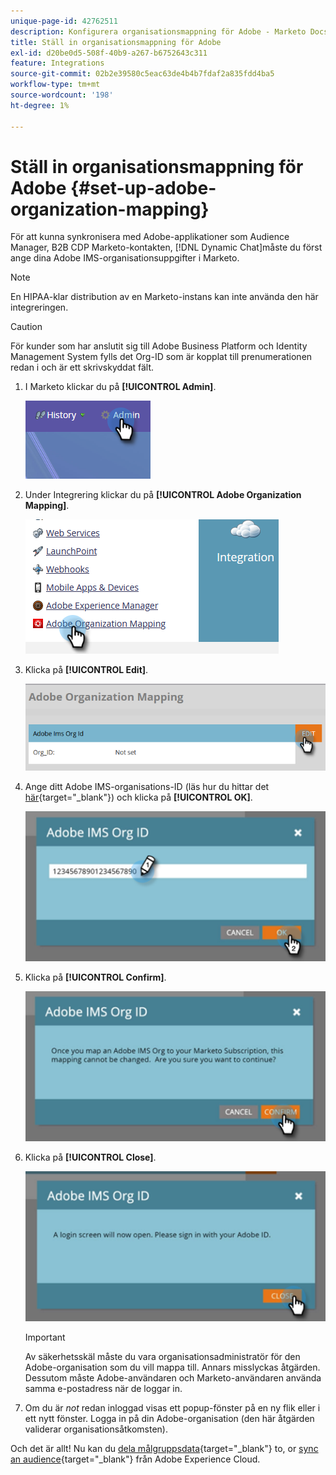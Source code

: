 ```yaml
---
unique-page-id: 42762511
description: Konfigurera organisationsmappning för Adobe - Marketo Docs - produktdokumentation
title: Ställ in organisationsmappning för Adobe
exl-id: d20be0d5-508f-40b9-a267-b6752643c311
feature: Integrations
source-git-commit: 02b2e39580c5eac63de4b4b7fdaf2a835fdd4ba5
workflow-type: tm+mt
source-wordcount: '198'
ht-degree: 1%

---
```


# Ställ in organisationsmappning för Adobe {#set-up-adobe-organization-mapping}

För att kunna synkronisera med Adobe-applikationer som Audience Manager, B2B CDP Marketo-kontakten, [!DNL Dynamic Chat]måste du först ange dina Adobe IMS-organisationsuppgifter i Marketo.

>[!NOTE]
>
>En HIPAA-klar distribution av en Marketo-instans kan inte använda den här integreringen.

>[!CAUTION]
>
>För kunder som har anslutit sig till Adobe Business Platform och Identity Management System fylls det Org-ID som är kopplat till prenumerationen redan i och är ett skrivskyddat fält.

1. I Marketo klickar du på **[!UICONTROL Admin]**.

   ![](assets/set-up-adobe-experience-cloud-audience-sharing-1.png)

1. Under Integrering klickar du på **[!UICONTROL Adobe Organization Mapping]**.

   ![](assets/set-up-adobe-experience-cloud-audience-sharing-2.png)

1. Klicka på **[!UICONTROL Edit]**.

   ![](assets/set-up-adobe-experience-cloud-audience-sharing-3.png)

1. Ange ditt Adobe IMS-organisations-ID (läs hur du hittar det [här](https://experienceleague.adobe.com/docs/control-panel/using/faq.html){target="_blank"}) och klicka på **[!UICONTROL OK]**.

   ![](assets/set-up-adobe-experience-cloud-audience-sharing-4.png)

1. Klicka på **[!UICONTROL Confirm]**.

   ![](assets/set-up-adobe-experience-cloud-audience-sharing-5.png)

1. Klicka på **[!UICONTROL Close]**.

   ![](assets/set-up-adobe-experience-cloud-audience-sharing-6.png)

   >[!IMPORTANT]
   >
   >Av säkerhetsskäl måste du vara organisationsadministratör för den Adobe-organisation som du vill mappa till. Annars misslyckas åtgärden. Dessutom måste Adobe-användaren och Marketo-användaren använda samma e-postadress när de loggar in.

1. Om du är _not_ redan inloggad visas ett popup-fönster på en ny flik eller i ett nytt fönster. Logga in på din Adobe-organisation (den här åtgärden validerar organisationsåtkomsten).

Och det är allt! Nu kan du [dela målgruppsdata](/help/marketo/product-docs/core-marketo-concepts/smart-lists-and-static-lists/static-lists/send-a-list-to-adobe-experience-cloud.md){target="_blank"} to, or [sync an audience](/help/marketo/product-docs/adobe-experience-cloud-integrations/sync-an-audience-from-adobe-experience-cloud.md){target="_blank"} från Adobe Experience Cloud.
